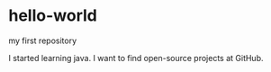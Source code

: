 # hello-world
my first repository

I started learning java. I want to find open-source projects at GitHub.
